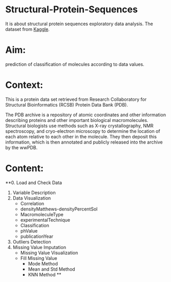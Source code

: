 # Structural-Protein-Sequences
It is about structural protein sequences exploratory data analysis. The dataset from [Kaggle](https://www.kaggle.com/shahir/protein-data-set).
# Aim:
prediction of classification of molecules according to data values.

# Context:
This is a protein data set retrieved from Research Collaboratory for Structural Bioinformatics (RCSB) Protein Data Bank (PDB).

The PDB archive is a repository of atomic coordinates and other information describing proteins and other important biological macromolecules. Structural biologists use methods such as X-ray crystallography, NMR spectroscopy, and cryo-electron microscopy to determine the location of each atom relative to each other in the molecule. They then deposit this information, which is then annotated and publicly released into the archive by the wwPDB.

# Content:
**0. Load and Check Data
1. Variable Description
2. Data Visualization
   * Correlation
   * densityMatthews-densityPercentSol
   * MacromoleculeType
   * experimentalTechnique
   * Classification
   * phValue
   * publicationYear
3. Outliers Detection
4. Missing Value Imputation
    * Missing Value Visualization
    * Fill Missing Value
      * Mode Method
      * Mean and Std Method
      * KNN Method **
